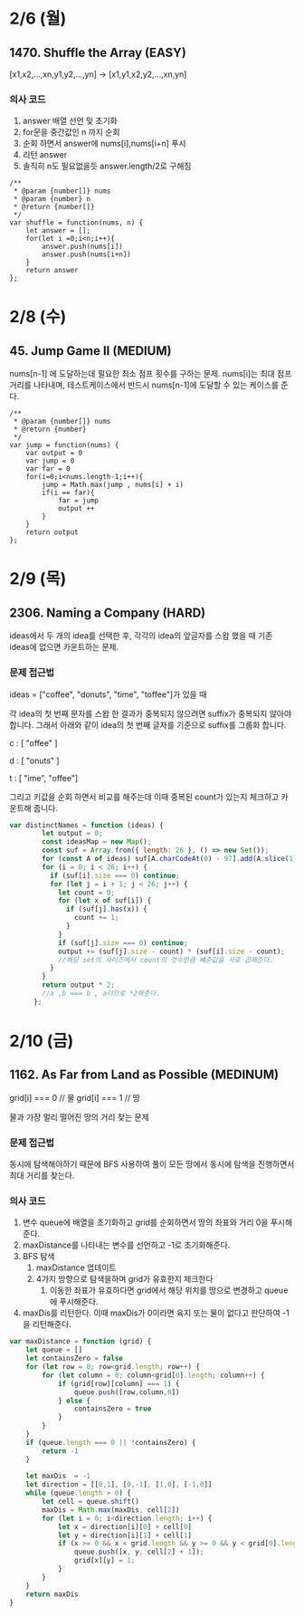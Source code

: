 
# 2/6 (월)
## 1470. Shuffle the Array (EASY)
[x1,x2,...,xn,y1,y2,...,yn] -> [x1,y1,x2,y2,...,xn,yn]

### 의사 코드
1. answer 배열 선언 및 초기화
2. for문을 중간값인 n 까지 순회
3. 순회 하면서 answer에 nums[i],nums[i+n] 푸시
4. 리턴 answer
5. 솔직히 n도 필요없을듯 answer.length/2로 구해짐

```
/**
 * @param {number[]} nums
 * @param {number} n
 * @return {number[]}
 */
var shuffle = function(nums, n) {
    let answer = [];
    for(let i =0;i<n;i++){
        answer.push(nums[i])
        answer.push(nums[i+n])
    }
    return answer
};
```

# 2/8 (수)
## 45. Jump Game II (MEDIUM)
nums[n-1] 에 도달하는데 필요한 최소 점프 횟수를 구하는 문제.
nums[i]는 최대 점프 거리를 나타내며, 테스트케이스에서 반드시 nums[n-1]에 도달할 수 있는 케이스를 준다.

```
/**
 * @param {number[]} nums
 * @return {number}
 */
var jump = function(nums) {
    var output = 0
    var jump = 0
    var far = 0
    for(i=0;i<nums.length-1;i++){
        jump = Math.max(jump , nums[i] + i)
        if(i == far){
            far = jump
            output ++
        }
    }
    return output
};
```

# 2/9 (목)
## 2306. Naming a Company (HARD)
ideas에서 두 개의 idea를 선택한 후, 각각의 idea의 앞글자를 스왑 했을 때
기존 ideas에 없으면 카운트하는 문제.

### 문제 접근법
ideas = ["coffee", "donuts", "time", "toffee"]가 있을 때

각 idea의 첫 번째 문자를 스왑 한 결과가 중복되지 않으려면 suffix가 중복되지 않아야 합니다.
그래서 아래와 같이 idea의 첫 번째 글자를 기준으로 suffix를 그룹화 합니다.

c : [ "offee" ]

d : [ "onuts" ]

t : [ "ime", "offee"] 

그리고 키값을 순회 하면서 비교를 해주는데 이때 중복된 count가 있는지 체크하고 카운트해 줍니다.

```js run
var distinctNames = function (ideas) {
        let output = 0;
        const ideasMap = new Map();
        const suf = Array.from({ length: 26 }, () => new Set());
        for (const A of ideas) suf[A.charCodeAt(0) - 97].add(A.slice(1));
        for (i = 0; i < 26; i++) {
          if (suf[i].size === 0) continue;
          for (let j = i + 1; j < 26; j++) {
            let count = 0;
            for (let x of suf[i]) {
              if (suf[j].has(x)) {
                count += 1;
              }
            }
            if (suf[j].size === 0) continue;
            output += (suf[j].size - count) * (suf[i].size - count);
            //해당 set의 사이즈에서 count의 갯수만큼 뺴준값을 서로 곱해준다.
          }
        }
        return output * 2;
        //a ,b === b , a이므로 *2해준다.
      };
```

# 2/10 (금)
## 1162. As Far from Land as Possible (MEDINUM)
grid[i] === 0 // 물
grid[i] === 1 // 땅

물과 가장 멀리 떨어진 땅의 거리 찾는 문제

### 문제 접근법
동시에 탐색해야하기 때문에 BFS 사용하여 풀이
모든 땅에서 동시에 탐색을 진행하면서 최대 거리를 찾는다.

### 의사 코드
1. 변수 queue에 배열을 초기화하고 grid를 순회하면서 땅의 좌표와 거리 0을 푸시해준다.
2. maxDistance를 나타내는 변수를 선언하고 -1로 초기화해준다.
3. BFS 탐색
    1. maxDistance 업데이트
    2. 4가지 방향으로 탐색을하며 grid가 유효한지 체크한다
        1. 이동한 좌표가 유효하다면 grid에서 해당 위치를 땅으로 변경하고 queue에 푸시해준다.
4. maxDis를 리턴한다. 이때 maxDis가 0이라면 육지 또는 물이 없다고 판단하여 -1을 리턴해준다.

```js run
var maxDistance = function (grid) { 
    let queue = []
    let containsZero = false
    for (let row = 0; row<grid.length; row++) {
        for (let column = 0; column<grid[0].length; column++) {
            if (grid[row][column] === 1) {
                queue.push([row,column,0])
            } else {
                containsZero = true
            }
        }
    }
    if (queue.length === 0 || !containsZero) {
        return -1
    }
    
    let maxDis  = -1
    let direction = [[0,1], [0,-1], [1,0], [-1,0]]
    while (queue.length > 0) {
        let cell = queue.shift()
        maxDis = Math.max(maxDis, cell[2])
        for (let i = 0; i<direction.length; i++) {
            let x = direction[i][0] + cell[0]
            let y = direction[i][1] + cell[1]
            if (x >= 0 && x < grid.length && y >= 0 && y < grid[0].length && grid[x][y] === 0) {
                queue.push([x, y, cell[2] + 1]);
                grid[x][y] = 1;
            }
        }
    }
    return maxDis
}
```
